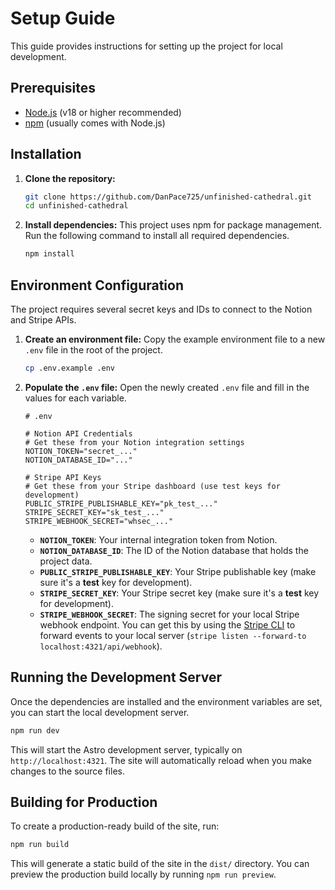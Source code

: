 # Setup Guide

This guide provides instructions for setting up the project for local development.

## Prerequisites

- [Node.js](https://nodejs.org/) (v18 or higher recommended)
- [npm](https://www.npmjs.com/) (usually comes with Node.js)

## Installation

1.  **Clone the repository:**
    ```bash
    git clone https://github.com/DanPace725/unfinished-cathedral.git
    cd unfinished-cathedral
    ```

2.  **Install dependencies:**
    This project uses npm for package management. Run the following command to install all required dependencies.
    ```bash
    npm install
    ```

## Environment Configuration

The project requires several secret keys and IDs to connect to the Notion and Stripe APIs.

1.  **Create an environment file:**
    Copy the example environment file to a new `.env` file in the root of the project.
    ```bash
    cp .env.example .env
    ```

2.  **Populate the `.env` file:**
    Open the newly created `.env` file and fill in the values for each variable.

    ```
    # .env

    # Notion API Credentials
    # Get these from your Notion integration settings
    NOTION_TOKEN="secret_..."
    NOTION_DATABASE_ID="..."

    # Stripe API Keys
    # Get these from your Stripe dashboard (use test keys for development)
    PUBLIC_STRIPE_PUBLISHABLE_KEY="pk_test_..."
    STRIPE_SECRET_KEY="sk_test_..."
    STRIPE_WEBHOOK_SECRET="whsec_..."
    ```

    - **`NOTION_TOKEN`**: Your internal integration token from Notion.
    - **`NOTION_DATABASE_ID`**: The ID of the Notion database that holds the project data.
    - **`PUBLIC_STRIPE_PUBLISHABLE_KEY`**: Your Stripe publishable key (make sure it's a **test** key for development).
    - **`STRIPE_SECRET_KEY`**: Your Stripe secret key (make sure it's a **test** key for development).
    - **`STRIPE_WEBHOOK_SECRET`**: The signing secret for your local Stripe webhook endpoint. You can get this by using the [Stripe CLI](https://stripe.com/docs/stripe-cli) to forward events to your local server (`stripe listen --forward-to localhost:4321/api/webhook`).

## Running the Development Server

Once the dependencies are installed and the environment variables are set, you can start the local development server.

```bash
npm run dev
```

This will start the Astro development server, typically on `http://localhost:4321`. The site will automatically reload when you make changes to the source files.

## Building for Production

To create a production-ready build of the site, run:

```bash
npm run build
```

This will generate a static build of the site in the `dist/` directory. You can preview the production build locally by running `npm run preview`.
